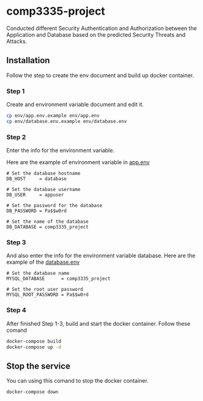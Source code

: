 # comp3335-project
Conducted different Security Authentication and Authorization between the Application and Database based on the predicted Security Threats and Attacks. 



## Installation
Follow the step to create the env document and build up docker container.



### Step 1
Create and environment variable document and edit it.

```bash
cp env/app.env.example env/app.env
cp env/database.env.example env/database.env
```



### Step 2 
Enter the info for the environment variable.

Here are the example of environment variable in [app.env](https://github.com/tomakizu/comp3335-project/blob/master/env/app.env.example)

```
# Set the database hostname
DB_HOST     = database 

# Set the database username
DB_USER     = appuser 

# Set the password for the database
DB_PASSWORD = Pa$$w0rd

# Set the name of the database
DB_DATABASE = comp3335_project 
```



### Step 3 
And also enter the info for the environment variable database.
Here are the example of the [database.env](https://github.com/tomakizu/comp3335-project/blob/master/env/database.env.example)
```
# Set the database name 
MYSQL_DATABASE      = comp3335_project

# Set the root user password
MYSQL_ROOT_PASSWORD = Pa$$w0rd
```



### Step 4 
After finished Step 1-3, build and start the docker container.
Follow these comand
```bash
docker-compose build
docker-compose up -d
```



## Stop the service
You can using this comand to stop the docker container.
```bash
docker-compose down
```
